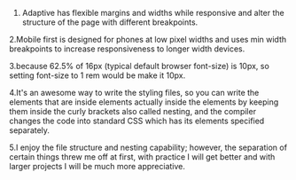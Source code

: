 1. Adaptive has flexible margins and widths while responsive and alter the structure of the page with different breakpoints.

2.Mobile first is designed for phones at low pixel widths and uses min width breakpoints to increase responsiveness to longer width devices.

3.because 62.5% of 16px (typical default browser font-size) is 10px, so setting font-size to 1 rem would be make it 10px.

4.It's an awesome way to write the styling files, so you can write the elements that are inside elements actually inside the elements by keeping them inside the curly brackets also called nesting, and the compiler changes the code into standard CSS which has its elements specified separately.

5.I enjoy the file structure and nesting capability; however, the separation of certain things threw me off at first, with practice I will get better and with larger projects I will be much more appreciative.
